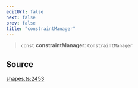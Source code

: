 ```yaml
---
editUrl: false
next: false
prev: false
title: "constraintManager"
---
```


> `const` **constraintManager**: `ConstraintManager`

## Source

[shapes.ts:2453](https://github.com/dakhetov/dgmjs/blob/main/packages/core/src/shapes.ts#L2453)
